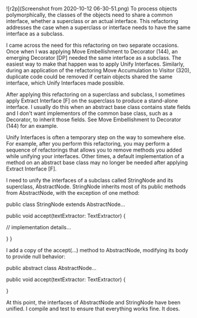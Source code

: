 ![r2p](Screenshot from 2020-10-12 06-30-51.png)
To process objects polymorphically, the classes of the objects need to share a common interface, whether a superclass or an actual interface. This refactoring addresses the case when a superclass or interface needs to have the same interface as a subclass.

I came across the need for this refactoring on two separate occasions. Once when I was applying Move Embellishment to Decorator (144), an emerging Decorator [DP] needed the same interface as a subclass. The easiest way to make that happen was to apply Unify Interfaces. Similarly, during an application of the refactoring Move Accumulation to Visitor (320), duplicate code could be removed if certain objects shared the same interface, which Unify Interfaces made possible.

After applying this refactoring on a superclass and subclass, I sometimes apply Extract Interface [F] on the superclass to produce a stand-alone interface. I usually do this when an abstract base class contains state fields and I don't want implementors of the common base class, such as a Decorator, to inherit those fields. See Move Embellishment to Decorator (144) for an example.

Unify Interfaces is often a temporary step on the way to somewhere else. For example, after you perform this refactoring, you may perform a sequence of refactorings that allows you to remove methods you added while unifying your interfaces. Other times, a default implementation of a method on an abstract base class may no longer be needed after applying Extract Interface [F].


I need to unify the interfaces of a subclass called StringNode and its superclass, AbstractNode. StringNode inherits most of its public methods from AbstractNode, with the exception of one method:

public class StringNode extends AbstractNode...
   
public void accept(textExtractor: TextExtractor) {
      
// implementation details…
   
}
}

I add a copy of the accept(…) method to AbstractNode, modifying its body to provide null behavior:

public abstract class AbstractNode...
   
public void accept(textExtractor: TextExtractor) {
   
}

At this point, the interfaces of AbstractNode and StringNode have been unified. I compile and test to ensure that everything works fine. It does.
